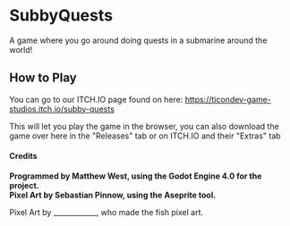 # SubbyQuests
 A game where you go around doing quests in a submarine around the world!

## How to Play

You can go to our ITCH.IO page found on here: https://ticondev-game-studios.itch.io/subby-quests

This will let you play the game in the browser, you can also download the game over here in the "Releases" tab or on ITCH.IO and their "Extras" tab

#### Credits

**Programmed by Matthew West, using the Godot Engine 4.0 for the project.**<br>
**Pixel Art by Sebastian Pinnow, using the Aseprite tool.**

Pixel Art by ____________, who made the fish pixel art.
